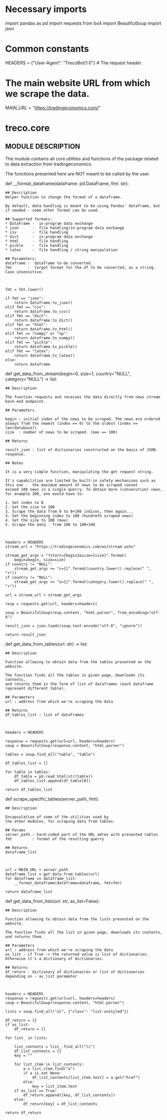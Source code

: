# Necessary imports
import pandas as pd
import requests
from bs4 import BeautifulSoup
import json

# Common constants
HEADERS = {"User-Agent": "TrecoBot/1.0"}        # The request header.
# The main website URL from which we scrape the data.
MAIN_URL = "https://tradingeconomics.com/"



# treco.core 

## MODULE DESCRIPTION

The module contains all core utilities and functions 
of the package related to data extraction from 
tradingeconomics. 

The functions presented here are NOT meant to be called
by the user. 




def __format_dataframe(dataframe: pd.DataFrame, fmt: str):
    
    ## Description
    Helper function to change the format of a dataframe. 

    By default, data handling is meant to be using Pandas' dataframe, but 
    if needed - some other format can be used. 

    ## Supported formats: 
    * DataFrame -  in-program data exchange
    * json      -  file handling/in-program data exchange
    * csv       -  file handling 
    * dict      -  in-program data exchange
    * html      -  file handling 
    * pickle    -  file handling
    * latex     -  file handling / string manipulation

    ## Parameters:
    dataframe :  dataframe to-be converted.
    fmt       :  target format for the df to be converted, as a string. Case insensitive. 

    

    fmt = fmt.lower()

    if fmt == "json":
        return dataframe.to_json()
    elif fmt == "csv":
        return dataframe.to_csv()
    elif fmt == "dict":
        return dataframe.to_dict()
    elif fmt == "html":
        return dataframe.to_html()
    elif fmt == "numpy" or "np":
        return dataframe.to_numpy()
    elif fmt == "pickle":
        return dataframe.to_pickle()
    elif fmt == "latex":
        return dataframe.to_latex()
    else:
        return dataframe


def get_data_from_stream(begin=0, size=1, country="NULL", category="NULL") -> list:
    
    ## Description

    The function requests and receives the data directly from news stream back-end endpoint.

    ## Parameters

    begin : initial index of the news to be scraped. The news are ordered always from the newest (index == 0) to the oldest (index == len(database))
    size  : number of news to be scraped. (max == 100)

    ## Returns

    result_json : list of dictionaries constructed on the basis of JSON response. 

    ## Notes

    It is a very simple function, manipulating the get request string.

    It's capabilities are limited by built-in safety mechanisms such as this one -  the maximum amount of news to be scraped cannot 
    exceed 100 news in a single querry. To obtain more (consecutive) news, for example 300, one would have to:

    1. Set index to 0
    2. Set the size to 100 
    3. Scrape the data from 0 to 0+100 indices, then again...
    3. Set the beginning index to 100 (hundreth scraped news)
    4. Set the size to 100 (max)
    5. Scrape the data - from 100 to 100+100  

    

    headers = HEADERS
    stream_url = "https://tradingeconomics.com/ws/stream.ashx"

    stream_get_args = "?start={begin}&size={size}".format(
        begin=begin, size=size)
    if country != "NULL":
        stream_get_args += "c={}".format(country.lower().replace(" ", "+"))
    if country != "NULL":
        stream_get_args += "i={}".format(category.lower().replace(" ", "+"))

    url = stream_url + stream_get_args

    resp = requests.get(url, headers=headers)

    soup = BeautifulSoup(resp.content, "html.parser", from_encoding="utf-8")

    result_json = json.loads(soup.text.encode("utf-8", "ignore"))

    return result_json


def get_data_from_tables(url: str) -> list:
    
    ## Description

    Function allowing to obtain data from the tables presented on the website.

    The function finds all the tables in given page, downloads its contents, 
    and returns them in the form of list of dataframes (each dataframe represent different table). 

    ## Parameters 
    url : address from which we're scraping the data

    ## Returns 
    df_tables_list : list of dataframes

    

    headers = HEADERS

    response = requests.get(url=url, headers=headers)
    soup = BeautifulSoup(response.content, "html.parser")

    tables = soup.find_all("table", "table")

    df_tables_list = []

    for table in tables:
        df_table = pd.read_html(str(table))
        df_tables_list.append(df_table[0])

    return df_tables_list


def scrape_specific_tables(server_path, fmt):
    
    ## Description 

    Encapsulation of some of the utilities used by 
    the other modules, for scraping data from tables. 

    ## Params
    server_path : hard-coded part of the URL adres with presented tables
    fmt         : format of the resulting querry

    ## Returns
    dataframe_list

    

    url = MAIN_URL + server_path
    dataframe_list = get_data_from_tables(url)
    for dataframe in dataframe_list:
        __format_dataframe(dataframe=dataframe, fmt=fmt)

    return dataframe_list


def get_data_from_lists(url: str, as_list=False):
    
    ## Description

    Function allowing to obtain data from the lists presented on the website.

    The function finds all the list in given page, downloads its contents, 
    and returns them. 

    ## Parameters 
    url : address from which we're scraping the data
    as_list : if True -> the returned value is list of dictionaries. Otherwise it's a dictionary of dictionaries.

    ## Returns 
    df_return : dictionary of dictionaires or list of dictionaries depending on - as_list parameter

    

    headers = HEADERS
    response = requests.get(url=url, headers=headers)
    soup = BeautifulSoup(response.content, "html.parser")

    lists = soup.find_all("ul", {"class": "list-unstyled"})

    df_return = {}
    if as_list:
        df_return = []

    for list_ in lists:

        list_contents = list_.find_all("li")
        df_list_contents = {}
        key = ""

        for list_item in list_contents:
            a = list_item.find("a")
            if a is not None:
                df_list_contents[list_item.text] = a.get("href")
            else:
                key = list_item.text
        if as_list == True:
            df_return.append([key, df_list_contents])
        else:
            df_return[key] = df_list_contents

    return df_return
